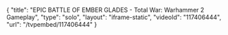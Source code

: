 {
    "title": "EPIC BATTLE OF EMBER GLADES - Total War: Warhammer 2 Gameplay",
    "type": "solo",
    "layout": "iframe-static",
    "videoId": "117406444",
    "url": "\/tvpembed\/117406444"
}
